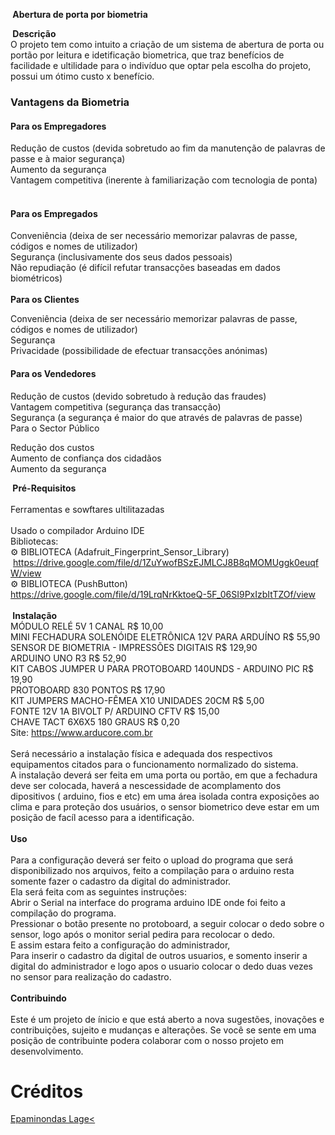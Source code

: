 <div>
<p><strong>&nbsp;Abertura de porta por biometria</strong></p>
<div>
<p><strong>&nbsp;Descri&ccedil;&atilde;o</strong><br /> O projeto tem como intuito a cria&ccedil;&atilde;o de um sistema de abertura de porta ou port&atilde;o por leitura e idetifica&ccedil;&atilde;o biometrica, que traz benef&iacute;cios de facilidade e ultilidade para o indiv&iacute;duo que optar pela escolha do projeto, possui um &oacute;timo custo x benef&iacute;cio.</p>
</div>
<div>
<h3>Vantagens da Biometria</h3>
</div>
<div>
<h4>Para os Empregadores</h4>
</div>
<div>
<p>Redu&ccedil;&atilde;o de custos (devida sobretudo ao fim da manuten&ccedil;&atilde;o de palavras de passe e &agrave; maior seguran&ccedil;a)<br />Aumento da seguran&ccedil;a<br />Vantagem competitiva (inerente &agrave; familiariza&ccedil;&atilde;o com tecnologia de ponta)</p>
</div>
<div>
<h4><br />Para os Empregados</h4>
</div>
<div>
<p>Conveni&ecirc;ncia (deixa de ser necess&aacute;rio memorizar palavras de passe, c&oacute;digos e nomes de utilizador)<br />Seguran&ccedil;a (inclusivamente dos seus dados pessoais)<br />N&atilde;o repudia&ccedil;&atilde;o (&eacute; dif&iacute;cil refutar transac&ccedil;&otilde;es baseadas em dados biom&eacute;tricos)<br /><br /><strong>Para os Clientes</strong></p>
</div>
<div>
<p>Conveni&ecirc;ncia (deixa de ser necess&aacute;rio memorizar palavras de passe, c&oacute;digos e nomes de utilizador)<br />Seguran&ccedil;a<br />Privacidade (possibilidade de efectuar transac&ccedil;&otilde;es an&oacute;nimas)</p>
</div>
<div>
<h4>Para os Vendedores</h4>
</div>
<div>
<p>Redu&ccedil;&atilde;o de custos (devido sobretudo &agrave; redu&ccedil;&atilde;o das fraudes)<br />Vantagem competitiva (seguran&ccedil;a das transac&ccedil;&atilde;o)<br />Seguran&ccedil;a (a seguran&ccedil;a &eacute; maior do que atrav&eacute;s de palavras de passe)<br />Para o Sector P&uacute;blico</p>
</div>
<div>
<p>Redu&ccedil;&atilde;o dos custos<br />Aumento de confian&ccedil;a dos cidad&atilde;os<br />Aumento da seguran&ccedil;a</p>
</div>
<div>
<p><strong>&nbsp;Pr&eacute;-Requisitos</strong><br /><br /> Ferramentas e sowftares ultilitazadas<br /> <br /> Usado o compilador Arduino IDE<br /> Bibliotecas:<br /> ⚙️ BIBLIOTECA (Adafruit_Fingerprint_Sensor_Library)<br />&nbsp;<a href="https://drive.google.com/file/d/1ZuYwofBSzEJMLCJ8B8qMOMUggk0euqfW/view">https://drive.google.com/file/d/1ZuYwofBSzEJMLCJ8B8qMOMUggk0euqfW/view</a><br /> ⚙️ BIBLIOTECA (PushButton)<br /><a href="https://drive.google.com/file/d/19LrqNrKktoeQ-5F_06SI9PxIzbItTZOf/view">https://drive.google.com/file/d/19LrqNrKktoeQ-5F_06SI9PxIzbItTZOf/view</a><br /> <br /><strong>&nbsp;Instala&ccedil;&atilde;o</strong><br />M&Oacute;DULO REL&Eacute; 5V 1 CANAL R$ 10,00<br />MINI FECHADURA SOLEN&Oacute;IDE ELETR&Ocirc;NICA 12V PARA ARDU&Iacute;NO R$ 55,90<br />SENSOR DE BIOMETRIA - IMPRESS&Otilde;ES DIGITAIS R$ 129,90<br />ARDUINO UNO R3 R$ 52,90<br />KIT CABOS JUMPER U PARA PROTOBOARD 140UNDS - ARDUINO PIC R$ 19,90<br />PROTOBOARD 830 PONTOS R$ 17,90<br />KIT JUMPERS MACHO-F&Ecirc;MEA X10 UNIDADES 20CM R$ 5,00<br />FONTE 12V 1A BIVOLT P/ ARDUINO CFTV R$ 15,00<br />CHAVE TACT 6X6X5 180 GRAUS R$ 0,20<br />Site: <a href="https://www.arducore.com.br">https://www.arducore.com.br</a><br /><br />Ser&aacute; necess&aacute;rio a instala&ccedil;&atilde;o f&iacute;sica e adequada dos respectivos equipamentos citados para o funcionamento normalizado do sistema.<br />A instala&ccedil;&atilde;o dever&aacute; ser feita em uma porta ou port&atilde;o, em que a fechadura deve ser colocada, haver&aacute; a nescessidade de acomplamento dos dipositivos ( arduino, fios e etc) em uma &aacute;rea isolada contra exposi&ccedil;&otilde;es ao clima e para prote&ccedil;&atilde;o dos usu&aacute;rios, o sensor biometrico deve estar em um posi&ccedil;&atilde;o de fac&iacute;l acesso para a identifica&ccedil;&atilde;o.<br /><br /><strong>Uso</strong><br /><br />Para a configura&ccedil;&atilde;o dever&aacute; ser feito o&nbsp;upload do programa que ser&aacute; disponibilizado nos arquivos, feito a compila&ccedil;&atilde;o para o arduino resta somente fazer o cadastro da digital do administrador.<br />Ela ser&aacute; feita com as seguintes instru&ccedil;&otilde;es:<br />Abrir o Serial na interface do programa arduino IDE onde foi feito a compila&ccedil;&atilde;o do programa.<br />Pressionar o bot&atilde;o presente no&nbsp;protoboard, a seguir colocar o dedo sobre o sensor, logo ap&oacute;s o monitor serial pedira para recolocar o dedo.<br />E assim estara feito a configura&ccedil;&atilde;o do administrador,<br />Para inserir o cadastro da digital de outros usuarios, e somento inserir a digital do administrador e logo apos o usuario colocar o dedo duas vezes no sensor para realiza&ccedil;&atilde;o do cadastro.<br /><br /><strong>Contribuindo</strong><br /><br />Este &eacute; um projeto de &iacute;nicio e que est&aacute; aberto a nova&nbsp;sugest&otilde;es, inova&ccedil;&otilde;es e contribui&ccedil;&otilde;es, sujeito e mudan&ccedil;as e altera&ccedil;&otilde;es. Se voc&ecirc; se sente em uma posi&ccedil;&atilde;o de contribuinte podera colaborar com o nosso projeto em desenvolvimento.
<h1>Créditos</h1>
<a href=''https://github.com/Epaminondaslage''>Epaminondas Lage<



